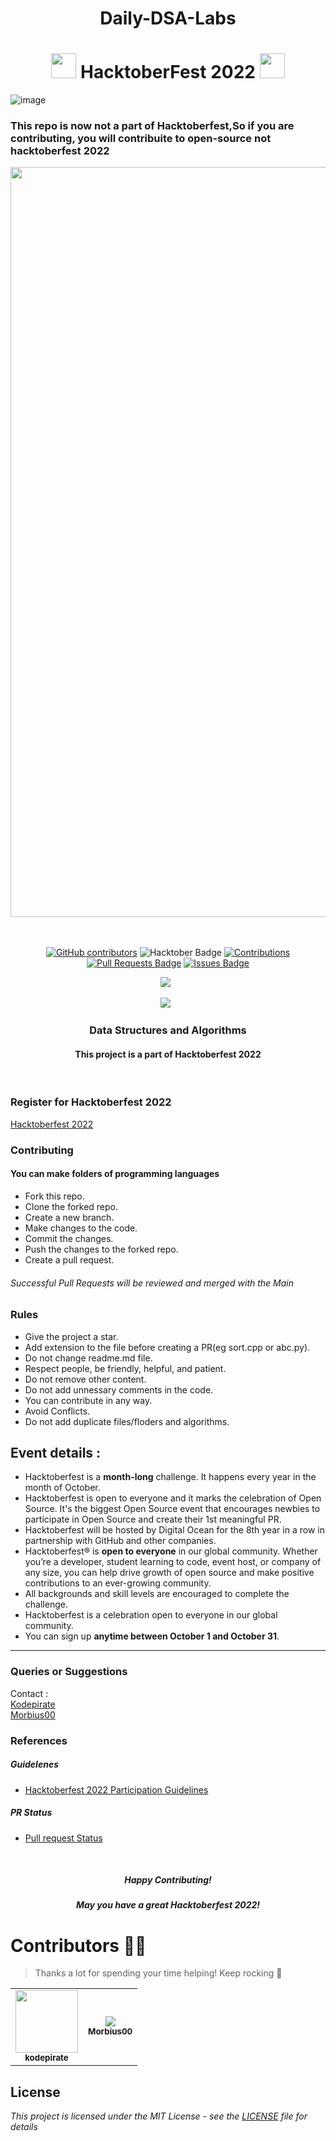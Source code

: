 <h1 align= "center"> Daily-DSA-Labs <h1>


<h1 align="center"> <img src= "https://octodex.github.com/images/original.png" width= "40" /> HacktoberFest 2022 <img src= "https://octodex.github.com/images/original.png" width= "40" /> </h1>

![image](https://user-images.githubusercontent.com/93483932/195094440-21a61b1a-6feb-497f-a494-6e4d8aa0a5a4.png)
### This repo is now not a part of Hacktoberfest,So if you are contributing, you will contribuite to open-source not hacktoberfest 2022



<div align="center">

<img src= "https://res.cloudinary.com/practicaldev/image/fetch/s--ds97LCK---/c_imagga_scale,f_auto,fl_progressive,h_420,q_auto,w_1000/https://dev-to-uploads.s3.amazonaws.com/uploads/articles/ymlmr15l83rrjq8natft.jpg" width= "1200"/>

<br> <br>
<a href="https://github.com/Coders-Dorm/Daily-DSA-Labs"><img alt="GitHub contributors" src="https://img.shields.io/github/contributors/Coders-Dorm/Daily-DSA-Labs?color=2b9348"></a>
<img src="https://img.shields.io/badge/HacktoberFest-2022-blueviolet" alt="Hacktober Badge"/>
<a href="https://github.com/Coders-Dorm/Daily-DSA-Labs" ><img src="https://img.shields.io/badge/Contributions-welcome-green.svg?style=flat&logo=github" alt="Contributions" /></a>
<a href="https://github.com/Coders-Dorm/Daily-DSA-Labs/pulls"><img src="https://img.shields.io/github/issues-pr/Coders-Dorm/Daily-DSA-Labs" alt="Pull Requests Badge"/></a>
<a href="https://github.com/Coders-Dorm/Daily-DSA-Labs/issues"><img src="https://img.shields.io/github/issues/Coders-Dorm/Daily-DSA-Labs" alt="Issues Badge"/></a>


<p align="center">
  <a href="#"><img src="https://forthebadge.com/images/badges/built-with-love.svg" /></a>&nbsp;&nbsp;
  
  <a href="#"><img src="https://forthebadge.com/images/badges/built-by-developers.svg" /></a>&nbsp;&nbsp;
</p>

<h3 align="center">Data Structures and Algorithms</h3>
<h4 align="center">This project is a part of Hacktoberfest 2022</h4>
</div>

<br>

### Register for Hacktoberfest 2022
[Hacktoberfest 2022](https://hacktoberfest.digitalocean.com)

### Contributing
<h4 >You can make folders of programming languages</h4>

* Fork this repo.
* Clone the forked repo.
* Create a new branch.
* Make changes to the code.
* Commit the changes.
* Push the changes to the forked repo.
* Create a pull request.

<h6>Successful Pull Requests will be reviewed and merged with the Main</h6>

### Rules

* Give the project a star.
* Add extension to the file before creating a PR(eg sort.cpp or abc.py).
* Do not change readme.md file.
* Respect people, be friendly, helpful, and patient.
* Do not remove other content.
* Do not add unnessary comments in the code.
* You can contribute in any way.
* Avoid Conflicts.
* Do not add duplicate files/floders and algorithms.

## Event details :

- Hacktoberfest is a **month-long** challenge. It happens every year in the month of October.
- Hacktoberfest is open to everyone and it marks the celebration of Open Source. It's the biggest Open Source event that encourages newbies to participate in Open Source and create their 1st meaningful PR.
- Hacktoberfest will be hosted by Digital Ocean for the 8th year in a row in partnership with GitHub and other companies.
- Hacktoberfest® is **open to everyone** in our global community. Whether you’re a developer, student learning to code, event host, or company of any size, you can help drive growth of open source and make positive contributions to an ever-growing community.
- All backgrounds and skill levels are encouraged to complete the challenge.
- Hacktoberfest is a celebration open to everyone in our global community.
- You can sign up **anytime between October 1 and October 31**.

---


### Queries or Suggestions
Contact :
<br>
[Kodepirate](mailto:aniketaditya2002@gmail.com)
<br>
        [Morbius00](mailto:saharaj4455@gmail.com)
### References

##### Guidelenes
- [Hacktoberfest 2022 Participation Guidelines](https://hacktoberfest.com/participation)
##### PR Status 
- [Pull request Status](https://hacktoberfest.com/profile)

<br>
<h5 align="center">Happy Contributing!</h5>
<h5 align="center">May you have a great Hacktoberfest 2022!</h5>


# Contributors 💪😎
>Thanks a lot for spending your time helping! Keep rocking 🍻
<!-- readme: contributors -start -->
<table>
<tr>
    <td align="center">
        <a href="https://github.com/kodepirate">
            <img src="https://avatars.githubusercontent.com/u/93483932?v=4" width="100"/>
            <br />
            <sub><b>kodepirate</b></sub>
        </a>
    </td>
    <td align="center">
        <a href="https://github.com/Morbius00">
            <img src="https://avatars.githubusercontent.com/u/102956488?s=96&v=4"/>
            <br />
            <sub><b>Morbius00</b></sub>
        </a>
    </td></tr>
</table>

## License

*This project is licensed under the MIT License - see the [LICENSE](https://github.com/Coders-Dorm/Daily-DSA-Labs/blob/main/LICENSE) file for details*





